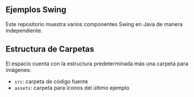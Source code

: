 ## Ejemplos Swing

Este repositorio muestra varios componentes Swing en Java de manera independiente.

## Estructura de Carpetas

El espacio cuenta con la estructura predeterminada más una carpeta para imágenes:

- `src`: carpeta de código fuente
- `assets`: carpeta para íconos del último ejemplo